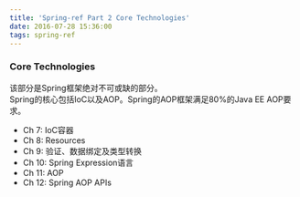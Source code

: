 ```yaml
---
title: 'Spring-ref Part 2 Core Technologies'
date: 2016-07-28 15:36:00
tags: spring-ref
---
```


### Core Technologies
该部分是Spring框架绝对不可或缺的部分。  
Spring的核心包括IoC以及AOP。Spring的AOP框架满足80%的Java EE AOP要求。
- Ch 7: IoC容器
- Ch 8: Resources
- Ch 9: 验证、数据绑定及类型转换
- Ch 10: Spring Expression语言
- Ch 11: AOP
- Ch 12: Spring AOP APIs
